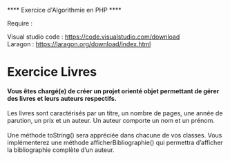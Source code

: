 **** Exercice d'Algorithmie en PHP ****

Require :

Visual studio code : https://code.visualstudio.com/download <br>
Laragon : https://laragon.org/download/index.html

<h1> Exercice Livres </h1>

<p><strong>Vous êtes chargé(e) de créer un projet orienté objet permettant de gérer des livres et 
leurs auteurs respectifs.</strong><br><br>
Les livres sont caractérisés par un titre, un nombre de pages, une année de parution, un prix et un 
auteur. Un auteur comporte un nom et un prénom.<br><br>
Une méthode toString() sera appréciée dans chacune de vos classes.
Vous implémenterez une méthode afficherBibliographie() qui permettra d’afficher la bibliographie 
complète d’un auteur. </p>
